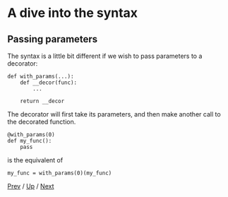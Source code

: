 # A dive into the syntax

## Passing parameters

The syntax is a little bit different if we wish to pass parameters to a decorator:

    def with_params(...):
        def __decor(func):
            ...

        return __decor

The decorator will first take its parameters,
and then make another call to the decorated function.

    @with_params(0)
    def my_func():
        pass

is the equivalent of

    my_func = with_params(0)(my_func)

[Prev](../1-write/README.md) /
[Up](../README.md) /
[Next](../3-understand/README.md)
